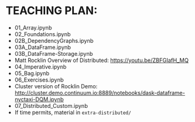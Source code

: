 # TEACHING PLAN:

  - 01_Array.ipynb
  - 02_Foundations.ipynb
  - 02B_DependencyGraphs.ipynb
  - 03A_DataFrame.ipynb
  - 03B_DataFrame-Storage.ipynb
  - Matt Rocklin Overview of Distributed: https://youtu.be/ZBFGIafH_MQ
  - 04_Imperative.ipynb
  - 05_Bag.ipynb
  - 06_Exercises.ipynb
  - Cluster version of Rocklin Demo: 
    http://cluster.demo.continuum.io:8889/notebooks/dask-dataframe-nyctaxi-DQM.ipynb
  - 07_Distributed_Custom.ipynb
  - If time permits, material in `extra-distributed/`
